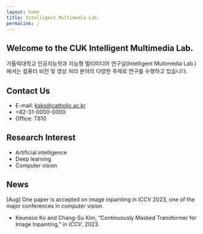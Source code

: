 ```yaml
---
layout: home
title: Intelligent Multimedia Lab.
permalink: /
---
```


## Welcome to the CUK Intelligent Multimedia Lab.

가톨릭대학교 인공지능학과 지능형 멀티미디어 연구실(Intelligent Multimedia Lab.)에서는 컴퓨터 비전 및 영상 처리 분야의 다양한 주제로 연구를 수행하고 있습니다. 

## Contact Us

-  E-mail: <ksko@catholic.ac.kr>
-  +82-31-0000-0000
-  Office: T810

## Research Interest

- Artificial intelligence
- Deep learning
- Computer vision

## News
[Aug] One paper is accepted on image inpainting in ICCV 2023, one of the major conferences in computer vision.
- Keunsoo Ko and Chang-Su Kim, “Continuously Masked Transformer for Image Inpainting,” in <i>ICCV</i>, 2023.
